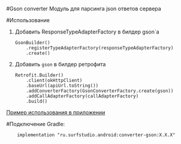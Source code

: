 #Gson converter
Модуль для парсинга json ответов сервера

#Использование
1. Добавить ResponseTypeAdapterFactory в билдер gson`a
    ```
    GsonBuilder()
        .registerTypeAdapterFactory(responseTypeAdapterFactory)
        .create()
    ```
2. Добавить `gson` в билдер ретрофита
    ```
    Retrofit.Builder()
        .client(okHttpClient)
        .baseUrl(apiUrl.toString())
        .addConverterFactory(GsonConverterFactory.create(gson))
        .addCallAdapterFactory(callAdapterFactory)
        .build()
    ```

[Пример использования в приложении](../network-sample)

#Подключение
Gradle:
```
    implementation "ru.surfstudio.android:converter-gson:X.X.X"
```